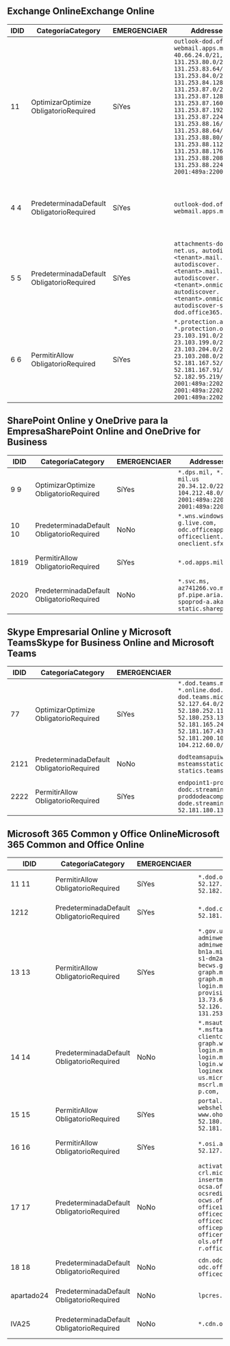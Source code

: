 <!--THIS FILE IS AUTOMATICALLY GENERATED. MANUAL CHANGES WILL BE OVERWRITTEN.-->
<!--Please contact the Office 365 Endpoints team with any questions.-->
<!--USGovDoD endpoints version 2020012800-->
<!--File generated 2020-01-28 11:00:16.1582-->

## <a name="exchange-online"></a><span data-ttu-id="5d690-101">Exchange Online</span><span class="sxs-lookup"><span data-stu-id="5d690-101">Exchange Online</span></span>

<span data-ttu-id="5d690-102">ID</span><span class="sxs-lookup"><span data-stu-id="5d690-102">ID</span></span> | <span data-ttu-id="5d690-103">Categoría</span><span class="sxs-lookup"><span data-stu-id="5d690-103">Category</span></span> | <span data-ttu-id="5d690-104">EMERGENCIA</span><span class="sxs-lookup"><span data-stu-id="5d690-104">ER</span></span> | <span data-ttu-id="5d690-105">Addresses</span><span class="sxs-lookup"><span data-stu-id="5d690-105">Addresses</span></span> | <span data-ttu-id="5d690-106">Puertos</span><span class="sxs-lookup"><span data-stu-id="5d690-106">Ports</span></span>
-- | -------------------- | --- | ---------------------------------------------------------------------------------------------------------------------------------------------------------------------------------------------------------------------------------------------------------------------------------------------------------------------------------------------------------------------------------------------- | -------------------------------
<span data-ttu-id="5d690-107">1</span><span class="sxs-lookup"><span data-stu-id="5d690-107">1</span></span> | <span data-ttu-id="5d690-108">Optimizar</span><span class="sxs-lookup"><span data-stu-id="5d690-108">Optimize</span></span><BR><span data-ttu-id="5d690-109">Obligatorio</span><span class="sxs-lookup"><span data-stu-id="5d690-109">Required</span></span> | <span data-ttu-id="5d690-110">Sí</span><span class="sxs-lookup"><span data-stu-id="5d690-110">Yes</span></span> | `outlook-dod.office365.us, webmail.apps.mil`<BR>`40.66.24.0/21, 131.253.80.0/24, 131.253.83.64/26, 131.253.84.0/26, 131.253.84.128/26, 131.253.87.0/25, 131.253.87.128/28, 131.253.87.160/27, 131.253.87.192/28, 131.253.87.224/28, 131.253.88.16/28, 131.253.88.64/28, 131.253.88.80/28, 131.253.88.112/28, 131.253.88.176/28, 131.253.88.208/28, 131.253.88.224/28, 2001:489a:2200:500::/56` | <span data-ttu-id="5d690-111">**TCP:** 443, 80</span><span class="sxs-lookup"><span data-stu-id="5d690-111">**TCP:** 443, 80</span></span>
<span data-ttu-id="5d690-112">4 </span><span class="sxs-lookup"><span data-stu-id="5d690-112">4</span></span> | <span data-ttu-id="5d690-113">Predeterminada</span><span class="sxs-lookup"><span data-stu-id="5d690-113">Default</span></span><BR><span data-ttu-id="5d690-114">Obligatorio</span><span class="sxs-lookup"><span data-stu-id="5d690-114">Required</span></span> | <span data-ttu-id="5d690-115">Sí</span><span class="sxs-lookup"><span data-stu-id="5d690-115">Yes</span></span> | `outlook-dod.office365.us, webmail.apps.mil` | <span data-ttu-id="5d690-116">**TCP:** 143, 25, 587, 993, 995</span><span class="sxs-lookup"><span data-stu-id="5d690-116">**TCP:** 143, 25, 587, 993, 995</span></span>
<span data-ttu-id="5d690-117">5 </span><span class="sxs-lookup"><span data-stu-id="5d690-117">5</span></span> | <span data-ttu-id="5d690-118">Predeterminada</span><span class="sxs-lookup"><span data-stu-id="5d690-118">Default</span></span><BR><span data-ttu-id="5d690-119">Obligatorio</span><span class="sxs-lookup"><span data-stu-id="5d690-119">Required</span></span> | <span data-ttu-id="5d690-120">Sí</span><span class="sxs-lookup"><span data-stu-id="5d690-120">Yes</span></span> | `attachments-dod.office365-net.us, autodiscover.<tenant>.mail.onmicrosoft.com, autodiscover.<tenant>.mail.onmicrosoft.us, autodiscover.<tenant>.onmicrosoft.com, autodiscover.<tenant>.onmicrosoft.us, autodiscover-s-dod.office365.us` | <span data-ttu-id="5d690-121">**TCP:** 443, 80</span><span class="sxs-lookup"><span data-stu-id="5d690-121">**TCP:** 443, 80</span></span>
<span data-ttu-id="5d690-122">6 </span><span class="sxs-lookup"><span data-stu-id="5d690-122">6</span></span> | <span data-ttu-id="5d690-123">Permitir</span><span class="sxs-lookup"><span data-stu-id="5d690-123">Allow</span></span><BR><span data-ttu-id="5d690-124">Obligatorio</span><span class="sxs-lookup"><span data-stu-id="5d690-124">Required</span></span> | <span data-ttu-id="5d690-125">Sí</span><span class="sxs-lookup"><span data-stu-id="5d690-125">Yes</span></span> | `*.protection.apps.mil, *.protection.office365.us`<BR>`23.103.191.0/24, 23.103.199.0/25, 23.103.204.0/22, 23.103.208.0/22, 52.181.167.52/32, 52.181.167.91/32, 52.182.95.219/32, 2001:489a:2202::/62, 2001:489a:2202:8::/62, 2001:489a:2202:2000::/63` | <span data-ttu-id="5d690-126">**TCP:** 25, 443</span><span class="sxs-lookup"><span data-stu-id="5d690-126">**TCP:** 25, 443</span></span>

## <a name="sharepoint-online-and-onedrive-for-business"></a><span data-ttu-id="5d690-127">SharePoint Online y OneDrive para la Empresa</span><span class="sxs-lookup"><span data-stu-id="5d690-127">SharePoint Online and OneDrive for Business</span></span>

<span data-ttu-id="5d690-128">ID</span><span class="sxs-lookup"><span data-stu-id="5d690-128">ID</span></span> | <span data-ttu-id="5d690-129">Categoría</span><span class="sxs-lookup"><span data-stu-id="5d690-129">Category</span></span> | <span data-ttu-id="5d690-130">EMERGENCIA</span><span class="sxs-lookup"><span data-stu-id="5d690-130">ER</span></span> | <span data-ttu-id="5d690-131">Addresses</span><span class="sxs-lookup"><span data-stu-id="5d690-131">Addresses</span></span> | <span data-ttu-id="5d690-132">Puertos</span><span class="sxs-lookup"><span data-stu-id="5d690-132">Ports</span></span>
-- | -------------------- | --- | ------------------------------------------------------------------------------------------------------------------- | ----------------
<span data-ttu-id="5d690-133">9 </span><span class="sxs-lookup"><span data-stu-id="5d690-133">9</span></span> | <span data-ttu-id="5d690-134">Optimizar</span><span class="sxs-lookup"><span data-stu-id="5d690-134">Optimize</span></span><BR><span data-ttu-id="5d690-135">Obligatorio</span><span class="sxs-lookup"><span data-stu-id="5d690-135">Required</span></span> | <span data-ttu-id="5d690-136">Sí</span><span class="sxs-lookup"><span data-stu-id="5d690-136">Yes</span></span> | `*.dps.mil, *.sharepoint-mil.us`<BR>`20.34.12.0/22, 104.212.48.0/23, 2001:489a:2204::/63, 2001:489a:2204:c00::/54` | <span data-ttu-id="5d690-137">**TCP:** 443, 80</span><span class="sxs-lookup"><span data-stu-id="5d690-137">**TCP:** 443, 80</span></span>
<span data-ttu-id="5d690-138">10 </span><span class="sxs-lookup"><span data-stu-id="5d690-138">10</span></span> | <span data-ttu-id="5d690-139">Predeterminada</span><span class="sxs-lookup"><span data-stu-id="5d690-139">Default</span></span><BR><span data-ttu-id="5d690-140">Obligatorio</span><span class="sxs-lookup"><span data-stu-id="5d690-140">Required</span></span> | <span data-ttu-id="5d690-141">No</span><span class="sxs-lookup"><span data-stu-id="5d690-141">No</span></span> | `*.wns.windows.com, g.live.com, odc.officeapps.live.com, officeclient.microsoft.com, oneclient.sfx.ms` | <span data-ttu-id="5d690-142">**TCP:** 443, 80</span><span class="sxs-lookup"><span data-stu-id="5d690-142">**TCP:** 443, 80</span></span>
<span data-ttu-id="5d690-143">18</span><span class="sxs-lookup"><span data-stu-id="5d690-143">19</span></span> | <span data-ttu-id="5d690-144">Permitir</span><span class="sxs-lookup"><span data-stu-id="5d690-144">Allow</span></span><BR><span data-ttu-id="5d690-145">Obligatorio</span><span class="sxs-lookup"><span data-stu-id="5d690-145">Required</span></span> | <span data-ttu-id="5d690-146">Sí</span><span class="sxs-lookup"><span data-stu-id="5d690-146">Yes</span></span> | `*.od.apps.mil, od.apps.mil` | <span data-ttu-id="5d690-147">**TCP:** 443, 80</span><span class="sxs-lookup"><span data-stu-id="5d690-147">**TCP:** 443, 80</span></span>
<span data-ttu-id="5d690-148">20</span><span class="sxs-lookup"><span data-stu-id="5d690-148">20</span></span> | <span data-ttu-id="5d690-149">Predeterminada</span><span class="sxs-lookup"><span data-stu-id="5d690-149">Default</span></span><BR><span data-ttu-id="5d690-150">Obligatorio</span><span class="sxs-lookup"><span data-stu-id="5d690-150">Required</span></span> | <span data-ttu-id="5d690-151">No</span><span class="sxs-lookup"><span data-stu-id="5d690-151">No</span></span> | `*.svc.ms, az741266.vo.msecnd.net, pf.pipe.aria.microsoft.com, spoprod-a.akamaihd.net, static.sharepointonline.com` | <span data-ttu-id="5d690-152">**TCP:** 443, 80</span><span class="sxs-lookup"><span data-stu-id="5d690-152">**TCP:** 443, 80</span></span>

## <a name="skype-for-business-online-and-microsoft-teams"></a><span data-ttu-id="5d690-153">Skype Empresarial Online y Microsoft Teams</span><span class="sxs-lookup"><span data-stu-id="5d690-153">Skype for Business Online and Microsoft Teams</span></span>

<span data-ttu-id="5d690-154">ID</span><span class="sxs-lookup"><span data-stu-id="5d690-154">ID</span></span> | <span data-ttu-id="5d690-155">Categoría</span><span class="sxs-lookup"><span data-stu-id="5d690-155">Category</span></span> | <span data-ttu-id="5d690-156">EMERGENCIA</span><span class="sxs-lookup"><span data-stu-id="5d690-156">ER</span></span> | <span data-ttu-id="5d690-157">Addresses</span><span class="sxs-lookup"><span data-stu-id="5d690-157">Addresses</span></span> | <span data-ttu-id="5d690-158">Puertos</span><span class="sxs-lookup"><span data-stu-id="5d690-158">Ports</span></span>
-- | -------------------- | --- | -------------------------------------------------------------------------------------------------------------------------------------------------------------------------------------------------------------------------------------------------------------------------------------------------------------------------------------------------------- | -----------------------------------------------
<span data-ttu-id="5d690-159">7</span><span class="sxs-lookup"><span data-stu-id="5d690-159">7</span></span> | <span data-ttu-id="5d690-160">Optimizar</span><span class="sxs-lookup"><span data-stu-id="5d690-160">Optimize</span></span><BR><span data-ttu-id="5d690-161">Obligatorio</span><span class="sxs-lookup"><span data-stu-id="5d690-161">Required</span></span> | <span data-ttu-id="5d690-162">Sí</span><span class="sxs-lookup"><span data-stu-id="5d690-162">Yes</span></span> | `*.dod.teams.microsoft.us, *.online.dod.skypeforbusiness.us, dod.teams.microsoft.us`<BR>`52.127.64.0/21, 52.180.249.148/32, 52.180.252.118/32, 52.180.252.187/32, 52.180.253.137/32, 52.180.253.154/32, 52.181.165.243/32, 52.181.166.119/32, 52.181.167.43/32, 52.181.167.64/32, 52.181.200.104/32, 104.212.32.0/22, 104.212.60.0/23, 195.134.240.0/22` | <span data-ttu-id="5d690-163">**TCP:** 443</span><span class="sxs-lookup"><span data-stu-id="5d690-163">**TCP:** 443</span></span><BR><span data-ttu-id="5d690-164">**UDP:** 3478, 3479, 3480, 3481</span><span class="sxs-lookup"><span data-stu-id="5d690-164">**UDP:** 3478, 3479, 3480, 3481</span></span>
<span data-ttu-id="5d690-165">21</span><span class="sxs-lookup"><span data-stu-id="5d690-165">21</span></span> | <span data-ttu-id="5d690-166">Predeterminada</span><span class="sxs-lookup"><span data-stu-id="5d690-166">Default</span></span><BR><span data-ttu-id="5d690-167">Obligatorio</span><span class="sxs-lookup"><span data-stu-id="5d690-167">Required</span></span> | <span data-ttu-id="5d690-168">No</span><span class="sxs-lookup"><span data-stu-id="5d690-168">No</span></span> | `dodteamsapuiwebcontent.blob.core.usgovcloudapi.net, msteamsstatics.blob.core.usgovcloudapi.net, statics.teams.microsoft.com` | <span data-ttu-id="5d690-169">**TCP:** 443</span><span class="sxs-lookup"><span data-stu-id="5d690-169">**TCP:** 443</span></span>
<span data-ttu-id="5d690-170">22</span><span class="sxs-lookup"><span data-stu-id="5d690-170">22</span></span> | <span data-ttu-id="5d690-171">Permitir</span><span class="sxs-lookup"><span data-stu-id="5d690-171">Allow</span></span><BR><span data-ttu-id="5d690-172">Obligatorio</span><span class="sxs-lookup"><span data-stu-id="5d690-172">Required</span></span> | <span data-ttu-id="5d690-173">Sí</span><span class="sxs-lookup"><span data-stu-id="5d690-173">Yes</span></span> | `endpoint1-proddodcecompsvc-dodc.streaming.media.usgovcloudapi.net, endpoint1-proddodeacompsvc-dode.streaming.media.usgovcloudapi.net`<BR>`52.181.180.135/32, 52.182.53.6/32` | <span data-ttu-id="5d690-174">**TCP:** 443</span><span class="sxs-lookup"><span data-stu-id="5d690-174">**TCP:** 443</span></span>

## <a name="microsoft-365-common-and-office-online"></a><span data-ttu-id="5d690-175">Microsoft 365 Common y Office Online</span><span class="sxs-lookup"><span data-stu-id="5d690-175">Microsoft 365 Common and Office Online</span></span>

<span data-ttu-id="5d690-176">ID</span><span class="sxs-lookup"><span data-stu-id="5d690-176">ID</span></span> | <span data-ttu-id="5d690-177">Categoría</span><span class="sxs-lookup"><span data-stu-id="5d690-177">Category</span></span> | <span data-ttu-id="5d690-178">EMERGENCIA</span><span class="sxs-lookup"><span data-stu-id="5d690-178">ER</span></span> | <span data-ttu-id="5d690-179">Addresses</span><span class="sxs-lookup"><span data-stu-id="5d690-179">Addresses</span></span> | <span data-ttu-id="5d690-180">Puertos</span><span class="sxs-lookup"><span data-stu-id="5d690-180">Ports</span></span>
-- | ------------------- | --- | ------------------------------------------------------------------------------------------------------------------------------------------------------------------------------------------------------------------------------------------------------------------------------------------------------------------------------------------------------------------------------------------------------------------------- | ----------------
<span data-ttu-id="5d690-181">11 </span><span class="sxs-lookup"><span data-stu-id="5d690-181">11</span></span> | <span data-ttu-id="5d690-182">Permitir</span><span class="sxs-lookup"><span data-stu-id="5d690-182">Allow</span></span><BR><span data-ttu-id="5d690-183">Obligatorio</span><span class="sxs-lookup"><span data-stu-id="5d690-183">Required</span></span> | <span data-ttu-id="5d690-184">Sí</span><span class="sxs-lookup"><span data-stu-id="5d690-184">Yes</span></span> | `*.dod.online.office365.us`<BR>`52.127.80.0/23, 52.181.164.39/32, 52.182.95.191/32` | <span data-ttu-id="5d690-185">**TCP:** 443</span><span class="sxs-lookup"><span data-stu-id="5d690-185">**TCP:** 443</span></span>
<span data-ttu-id="5d690-186">12</span><span class="sxs-lookup"><span data-stu-id="5d690-186">12</span></span> | <span data-ttu-id="5d690-187">Predeterminada</span><span class="sxs-lookup"><span data-stu-id="5d690-187">Default</span></span><BR><span data-ttu-id="5d690-188">Obligatorio</span><span class="sxs-lookup"><span data-stu-id="5d690-188">Required</span></span> | <span data-ttu-id="5d690-189">Sí</span><span class="sxs-lookup"><span data-stu-id="5d690-189">Yes</span></span> | `*.dod.cdn.office365.us`<BR>`52.181.164.39/32, 52.182.95.191/32` | <span data-ttu-id="5d690-190">**TCP:** 443</span><span class="sxs-lookup"><span data-stu-id="5d690-190">**TCP:** 443</span></span>
<span data-ttu-id="5d690-191">13 </span><span class="sxs-lookup"><span data-stu-id="5d690-191">13</span></span> | <span data-ttu-id="5d690-192">Permitir</span><span class="sxs-lookup"><span data-stu-id="5d690-192">Allow</span></span><BR><span data-ttu-id="5d690-193">Obligatorio</span><span class="sxs-lookup"><span data-stu-id="5d690-193">Required</span></span> | <span data-ttu-id="5d690-194">Sí</span><span class="sxs-lookup"><span data-stu-id="5d690-194">Yes</span></span> | `*.gov.us.microsoftonline.com, adminwebservice.gov.us.microsoftonline.com, adminwebservice-s1-bn1a.microsoftonline.com, adminwebservice-s1-dm2a.microsoftonline.com, becws.gov.us.microsoftonline.com, dod-graph.microsoft.us, graph.microsoftazure.us, login.microsoftonline.us, provisioningapi.gov.us.microsoftonline.com`<BR>`13.73.64.64/26, 13.73.208.128/25, 52.126.194.0/23, 52.244.120.128/25, 131.253.120.0/24` | <span data-ttu-id="5d690-195">**TCP:** 443</span><span class="sxs-lookup"><span data-stu-id="5d690-195">**TCP:** 443</span></span>
<span data-ttu-id="5d690-196">14 </span><span class="sxs-lookup"><span data-stu-id="5d690-196">14</span></span> | <span data-ttu-id="5d690-197">Predeterminada</span><span class="sxs-lookup"><span data-stu-id="5d690-197">Default</span></span><BR><span data-ttu-id="5d690-198">Obligatorio</span><span class="sxs-lookup"><span data-stu-id="5d690-198">Required</span></span> | <span data-ttu-id="5d690-199">No</span><span class="sxs-lookup"><span data-stu-id="5d690-199">No</span></span> | `*.msauth.net, *.msauthimages.us, *.msftauth.net, *.msftauthimages.us, clientconfig.microsoftonline-p.net, graph.windows.net, login.microsoftonline.com, login.microsoftonline-p.com, login.windows.net, loginex.microsoftonline.com, login-us.microsoftonline.com, mscrl.microsoft.com, nexus.microsoftonline-p.com, secure.aadcdn.microsoftonline-p.com` | <span data-ttu-id="5d690-200">**TCP:** 443</span><span class="sxs-lookup"><span data-stu-id="5d690-200">**TCP:** 443</span></span>
<span data-ttu-id="5d690-201">15 </span><span class="sxs-lookup"><span data-stu-id="5d690-201">15</span></span> | <span data-ttu-id="5d690-202">Permitir</span><span class="sxs-lookup"><span data-stu-id="5d690-202">Allow</span></span><BR><span data-ttu-id="5d690-203">Obligatorio</span><span class="sxs-lookup"><span data-stu-id="5d690-203">Required</span></span> | <span data-ttu-id="5d690-204">Sí</span><span class="sxs-lookup"><span data-stu-id="5d690-204">Yes</span></span> | `portal.apps.mil, webshell.dodsuite.office365.us, www.ohome.apps.mil`<BR>`52.180.251.166/32, 52.181.160.19/32, 52.181.160.113/32, 52.182.92.132/32` | <span data-ttu-id="5d690-205">**TCP:** 443</span><span class="sxs-lookup"><span data-stu-id="5d690-205">**TCP:** 443</span></span>
<span data-ttu-id="5d690-206">16 </span><span class="sxs-lookup"><span data-stu-id="5d690-206">16</span></span> | <span data-ttu-id="5d690-207">Permitir</span><span class="sxs-lookup"><span data-stu-id="5d690-207">Allow</span></span><BR><span data-ttu-id="5d690-208">Obligatorio</span><span class="sxs-lookup"><span data-stu-id="5d690-208">Required</span></span> | <span data-ttu-id="5d690-209">Sí</span><span class="sxs-lookup"><span data-stu-id="5d690-209">Yes</span></span> | `*.osi.apps.mil, dod.loki.office365.us`<BR>`52.127.72.0/21, 2001:489a:2206::/48` | <span data-ttu-id="5d690-210">**TCP:** 443</span><span class="sxs-lookup"><span data-stu-id="5d690-210">**TCP:** 443</span></span>
<span data-ttu-id="5d690-211">17 </span><span class="sxs-lookup"><span data-stu-id="5d690-211">17</span></span> | <span data-ttu-id="5d690-212">Predeterminada</span><span class="sxs-lookup"><span data-stu-id="5d690-212">Default</span></span><BR><span data-ttu-id="5d690-213">Obligatorio</span><span class="sxs-lookup"><span data-stu-id="5d690-213">Required</span></span> | <span data-ttu-id="5d690-214">No</span><span class="sxs-lookup"><span data-stu-id="5d690-214">No</span></span> | `activation.sls.microsoft.com, crl.microsoft.com, go.microsoft.com, insertmedia.bing.office.net, ocsa.officeapps.live.com, ocsredir.officeapps.live.com, ocws.officeapps.live.com, office15client.microsoft.com, officecdn.microsoft.com, officecdn.microsoft.com.edgesuite.net, officepreviewredir.microsoft.com, officeredir.microsoft.com, ols.officeapps.live.com, r.office.microsoft.com` | <span data-ttu-id="5d690-215">**TCP:** 443, 80</span><span class="sxs-lookup"><span data-stu-id="5d690-215">**TCP:** 443, 80</span></span>
<span data-ttu-id="5d690-216">18 </span><span class="sxs-lookup"><span data-stu-id="5d690-216">18</span></span> | <span data-ttu-id="5d690-217">Predeterminada</span><span class="sxs-lookup"><span data-stu-id="5d690-217">Default</span></span><BR><span data-ttu-id="5d690-218">Obligatorio</span><span class="sxs-lookup"><span data-stu-id="5d690-218">Required</span></span> | <span data-ttu-id="5d690-219">No</span><span class="sxs-lookup"><span data-stu-id="5d690-219">No</span></span> | `cdn.odc.officeapps.live.com, odc.officeapps.live.com, officeclient.microsoft.com` | <span data-ttu-id="5d690-220">**TCP:** 443, 80</span><span class="sxs-lookup"><span data-stu-id="5d690-220">**TCP:** 443, 80</span></span>
<span data-ttu-id="5d690-221">apartado</span><span class="sxs-lookup"><span data-stu-id="5d690-221">24</span></span> | <span data-ttu-id="5d690-222">Predeterminada</span><span class="sxs-lookup"><span data-stu-id="5d690-222">Default</span></span><BR><span data-ttu-id="5d690-223">Obligatorio</span><span class="sxs-lookup"><span data-stu-id="5d690-223">Required</span></span> | <span data-ttu-id="5d690-224">No</span><span class="sxs-lookup"><span data-stu-id="5d690-224">No</span></span> | `lpcres.delve.office.com` | <span data-ttu-id="5d690-225">**TCP:** 443</span><span class="sxs-lookup"><span data-stu-id="5d690-225">**TCP:** 443</span></span>
<span data-ttu-id="5d690-226">IVA</span><span class="sxs-lookup"><span data-stu-id="5d690-226">25</span></span> | <span data-ttu-id="5d690-227">Predeterminada</span><span class="sxs-lookup"><span data-stu-id="5d690-227">Default</span></span><BR><span data-ttu-id="5d690-228">Obligatorio</span><span class="sxs-lookup"><span data-stu-id="5d690-228">Required</span></span> | <span data-ttu-id="5d690-229">No</span><span class="sxs-lookup"><span data-stu-id="5d690-229">No</span></span> | `*.cdn.office.net` | <span data-ttu-id="5d690-230">**TCP:** 443</span><span class="sxs-lookup"><span data-stu-id="5d690-230">**TCP:** 443</span></span>
